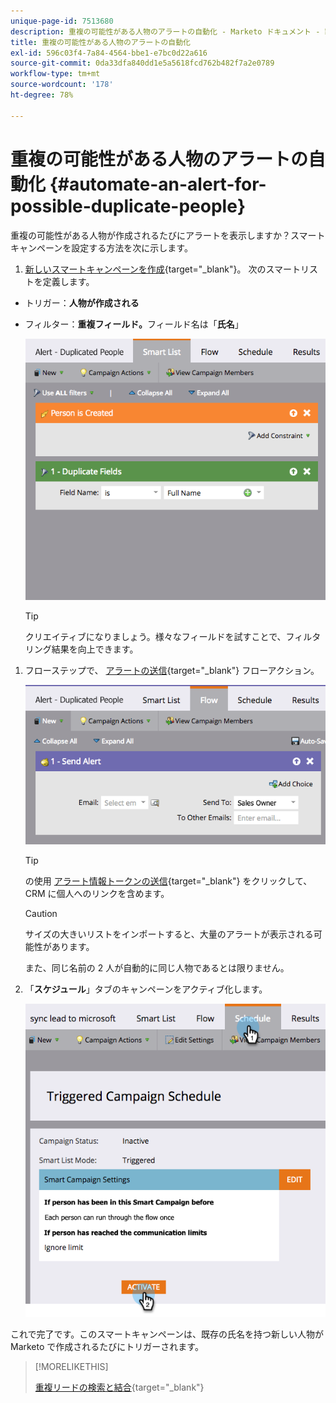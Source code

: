 ```yaml
---
unique-page-id: 7513680
description: 重複の可能性がある人物のアラートの自動化 - Marketo ドキュメント - 製品ドキュメント
title: 重複の可能性がある人物のアラートの自動化
exl-id: 596c03f4-7a84-4564-bbe1-e7bc0d22a616
source-git-commit: 0da33dfa840dd1e5a5618fcd762b482f7a2e0789
workflow-type: tm+mt
source-wordcount: '178'
ht-degree: 78%

---
```


# 重複の可能性がある人物のアラートの自動化 {#automate-an-alert-for-possible-duplicate-people}

重複の可能性がある人物が作成されるたびにアラートを表示しますか？スマートキャンペーンを設定する方法を次に示します。

1. [新しいスマートキャンペーンを作成](/help/marketo/product-docs/core-marketo-concepts/smart-campaigns/creating-a-smart-campaign/create-a-new-smart-campaign.md){target=&quot;_blank&quot;}。 次のスマートリストを定義します。

* トリガー：**人物が作成される**
* フィルター：**重複フィールド。**&#x200B;フィールド名は「**氏名**」

   ![](assets/image2017-3-27-8-3a22-3a4.png)

   >[!TIP]
   >
   >クリエイティブになりましょう。様々なフィールドを試すことで、フィルタリング結果を向上できます。

1. フローステップで、 [アラートの送信](/help/marketo/product-docs/core-marketo-concepts/smart-campaigns/flow-actions/send-alert.md){target=&quot;_blank&quot;} フローアクション。

   ![](assets/image2017-3-27-8-3a24-3a8.png)

   >[!TIP]
   >
   >の使用 [アラート情報トークンの送信](/help/marketo/product-docs/email-marketing/general/using-tokens/use-the-send-alert-info-token.md){target=&quot;_blank&quot;} をクリックして、CRM に個人へのリンクを含めます。

   >[!CAUTION]
   >
   >サイズの大きいリストをインポートすると、大量のアラートが表示される可能性があります。
   >
   >また、同じ名前の 2 人が自動的に同じ人物であるとは限りません。

1. 「**スケジュール**」タブのキャンペーンをアクティブ化します。

   ![](assets/image2017-3-27-8-3a24-3a37.png)

これで完了です。このスマートキャンペーンは、既存の氏名を持つ新しい人物が Marketo で作成されるたびにトリガーされます。

>[!MORELIKETHIS]
>
>[重複リードの検索と結合](/help/marketo/product-docs/core-marketo-concepts/smart-lists-and-static-lists/managing-people-in-smart-lists/find-and-merge-duplicate-people.md){target=&quot;_blank&quot;}
